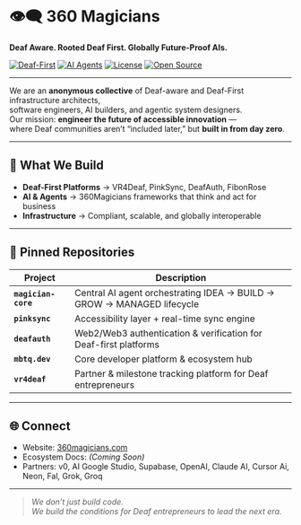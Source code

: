 # 👁‍🗨 360 Magicians
**Deaf Aware. Rooted Deaf First. Globally Future-Proof AIs.**

[![Deaf-First](https://img.shields.io/badge/Deaf%20First-Accessible%20by%20Design-blue?style=flat-square)]()
[![AI Agents](https://img.shields.io/badge/AI%20Agents-360Magicians-green?style=flat-square)]()
[![License](https://img.shields.io/badge/License-MIT-lightgrey?style=flat-square)]()
[![Open Source](https://img.shields.io/badge/Open%20Source-Yes-orange?style=flat-square)]()

---

We are an **anonymous collective** of Deaf-aware and Deaf-First infrastructure architects,  
software engineers, AI builders, and agentic system designers.  
Our mission: **engineer the future of accessible innovation** —  
where Deaf communities aren’t “included later,” but **built in from day zero**.

---

## 🚀 What We Build
- **Deaf-First Platforms** → VR4Deaf, PinkSync, DeafAuth, FibonRose
- **AI & Agents** → 360Magicians frameworks that think and act for business
- **Infrastructure** → Compliant, scalable, and globally interoperable

---

## 📌 Pinned Repositories
| Project | Description |
|---------|-------------|
| **`magician-core`** | Central AI agent orchestrating IDEA → BUILD → GROW → MANAGED lifecycle |
| **`pinksync`** | Accessibility layer + real-time sync engine |
| **`deafauth`** | Web2/Web3 authentication & verification for Deaf-first platforms |
| **`mbtq.dev`** | Core developer platform & ecosystem hub |
| **`vr4deaf`** | Partner & milestone tracking platform for Deaf entrepreneurs |

---

## 🌐 Connect
- Website: [360magicians.com](https://360magicians.com)
- Ecosystem Docs: *(Coming Soon)*
- Partners: v0, AI Google Studio, Supabase, OpenAI, Claude AI, Cursor Ai, Neon, Fal, Grok, Groq

---

> _We don’t just build code.  
> We build the conditions for Deaf entrepreneurs to lead the next era._
